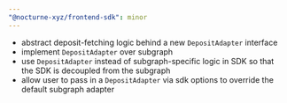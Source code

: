 ```yaml
---
"@nocturne-xyz/frontend-sdk": minor
---
```


- abstract deposit-fetching logic behind a new `DepositAdapter` interface
- implement `DepositAdapter` over subgraph
- use `DepositAdapter` instead of subgraph-specific logic in SDK so that the SDK is decoupled from the subgraph
- allow user to pass in a `DepositAdapter` via sdk options to override the default subgraph adapter

